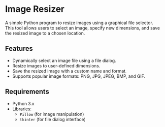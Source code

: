 # Image Resizer

A simple Python program to resize images using a graphical file selector. This tool allows users to select an image, specify new dimensions, and save the resized image to a chosen location.

## Features

- Dynamically select an image file using a file dialog.
- Resize images to user-defined dimensions.
- Save the resized image with a custom name and format.
- Supports popular image formats: PNG, JPG, JPEG, BMP, and GIF.

## Requirements

- Python 3.x
- Libraries:
  - `Pillow` (for image manipulation)
  - `tkinter` (for file dialog interface)



